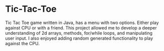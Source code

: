 # Tic-Tac-Toe
Tic Tac Toe game written in Java, has a menu with two options. Either play against CPU or with a friend.
This project allowed me to develop a deeper understanding of 2d arrays, methods, for/while loops, and manipulating user input. I also enjoyed adding random generated functionality to play against the CPU.

